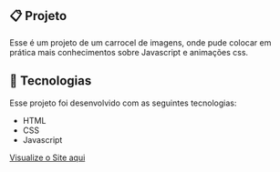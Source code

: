 

## 📋 Projeto
Esse é um projeto de um carrocel de imagens, onde pude colocar em prática mais conhecimentos sobre Javascript e animações css.
## 🚀 Tecnologias
Esse projeto foi desenvolvido com as seguintes tecnologias:

- HTML
- CSS
- Javascript

<a href="https://brunosts94.github.io/MeuPortifolio/Carrossel%20WoT/index.html">Visualize o Site aqui
